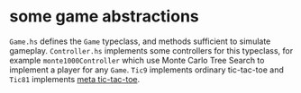 # some game abstractions

`Game.hs` defines the `Game` typeclass, and methods sufficient to simulate gameplay. `Controller.hs` implements some controllers for this typeclass, for example `monte1000Controller` which use Monte Carlo Tree Search to implement a player for any `Game`. `Tic9` implements ordinary tic-tac-toe and `Tic81` implements [meta tic-tac-toe](https://en.wikipedia.org/wiki/Ultimate_tic-tac-toe).

